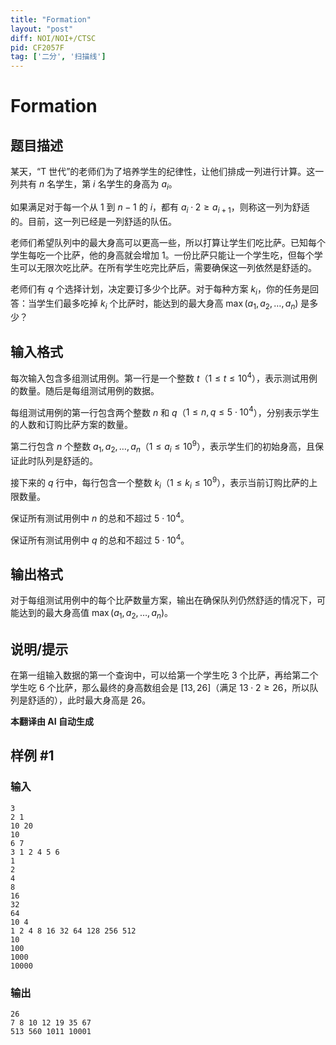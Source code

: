 ```yaml
---
title: "Formation"
layout: "post"
diff: NOI/NOI+/CTSC
pid: CF2057F
tag: ['二分', '扫描线']
---
```


# Formation

## 题目描述

某天，“T 世代”的老师们为了培养学生的纪律性，让他们排成一列进行计算。这一列共有 $n$ 名学生，第 $i$ 名学生的身高为 $a_i$。

如果满足对于每一个从 $1$ 到 $n-1$ 的 $i$，都有 $a_i \cdot 2 \ge a_{i + 1}$，则称这一列为舒适的。目前，这一列已经是一列舒适的队伍。

老师们希望队列中的最大身高可以更高一些，所以打算让学生们吃比萨。已知每个学生每吃一个比萨，他的身高就会增加 $1$。一份比萨只能让一个学生吃，但每个学生可以无限次吃比萨。在所有学生吃完比萨后，需要确保这一列依然是舒适的。

老师们有 $q$ 个选择计划，决定要订多少个比萨。对于每种方案 $k_i$，你的任务是回答：当学生们最多吃掉 $k_i$ 个比萨时，能达到的最大身高 $\max(a_1, a_2, \ldots, a_n)$ 是多少？

## 输入格式

每次输入包含多组测试用例。第一行是一个整数 $t$（$1 \le t \le 10^4$），表示测试用例的数量。随后是每组测试用例的数据。

每组测试用例的第一行包含两个整数 $n$ 和 $q$（$1 \le n, q \le 5 \cdot 10^4$），分别表示学生的人数和订购比萨方案的数量。

第二行包含 $n$ 个整数 $a_1, a_2, \ldots, a_n$（$1 \le a_i \le 10^9$），表示学生们的初始身高，且保证此时队列是舒适的。

接下来的 $q$ 行中，每行包含一个整数 $k_i$（$1 \le k_i \le 10^9$），表示当前订购比萨的上限数量。

保证所有测试用例中 $n$ 的总和不超过 $5 \cdot 10^4$。

保证所有测试用例中 $q$ 的总和不超过 $5 \cdot 10^4$。

## 输出格式

对于每组测试用例中的每个比萨数量方案，输出在确保队列仍然舒适的情况下，可能达到的最大身高值 $\max(a_1, a_2, \ldots, a_n)$。

## 说明/提示

在第一组输入数据的第一个查询中，可以给第一个学生吃 $3$ 个比萨，再给第二个学生吃 $6$ 个比萨，那么最终的身高数组会是 $[13, 26]$（满足 $13 \cdot 2 \ge 26$，所以队列是舒适的），此时最大身高是 $26$。

 **本翻译由 AI 自动生成**

## 样例 #1

### 输入

```
3
2 1
10 20
10
6 7
3 1 2 4 5 6
1
2
4
8
16
32
64
10 4
1 2 4 8 16 32 64 128 256 512
10
100
1000
10000
```

### 输出

```
26
7 8 10 12 19 35 67
513 560 1011 10001
```

